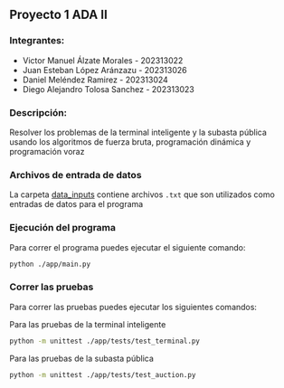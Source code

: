 ## Proyecto 1 ADA II

### Integrantes:

- Victor Manuel Álzate Morales - 202313022
- Juan Esteban López Aránzazu - 202313026
- Daniel Meléndez Ramirez - 202313024
- Diego Alejandro Tolosa Sanchez - 202313023

### Descripción:

Resolver los problemas de la terminal inteligente y la subasta pública usando los algoritmos de fuerza bruta, programación dinámica y programación voraz

### Archivos de entrada de datos

La carpeta [data_inputs](./app/data_inputs/) contiene archivos `.txt` que son utilizados como entradas de datos para el programa

### Ejecución del programa

Para correr el programa puedes ejecutar el siguiente comando:
```bash
python ./app/main.py
```

### Correr las pruebas

Para correr las pruebas puedes ejecutar los siguientes comandos:

Para las pruebas de la terminal inteligente
```bash
python -m unittest ./app/tests/test_terminal.py
```

Para las pruebas de la subasta pública
```bash
python -m unittest ./app/tests/test_auction.py
```